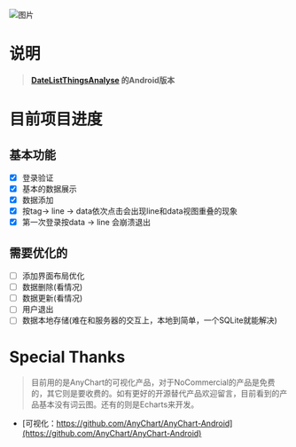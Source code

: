 ![图片](https://user-images.githubusercontent.com/20177836/153741288-f7ffd2ff-205c-49f9-941c-5b9c5e89f147.png)

# 说明

> **[DateListThingsAnalyse](https://github.com/emperinter/DateListThingsAnalyse) 的Android版本**


# 目前项目进度

## 基本功能

- [X] 登录验证
- [X] 基本的数据展示
- [X] 数据添加
- [x] 按tag-> line -> data依次点击会出现line和data视图重叠的现象
- [X] 第一次登录按data -> line 会崩溃退出

## 需要优化的

- [ ] 添加界面布局优化
- [ ] 数据删除(看情况)
- [ ] 数据更新(看情况)
- [ ] 用户退出
- [ ] 数据本地存储(难在和服务器的交互上，本地到简单，一个SQLite就能解决)

# Special Thanks

> 目前用的是AnyChart的可视化产品，对于NoCommercial的产品是免费的，其它则是要收费的。如有更好的开源替代产品欢迎留言，目前看到的产品基本没有词云图。还有的则是Echarts来开发。

- [可视化：https://github.com/AnyChart/AnyChart-Android](https://github.com/AnyChart/AnyChart-Android)

